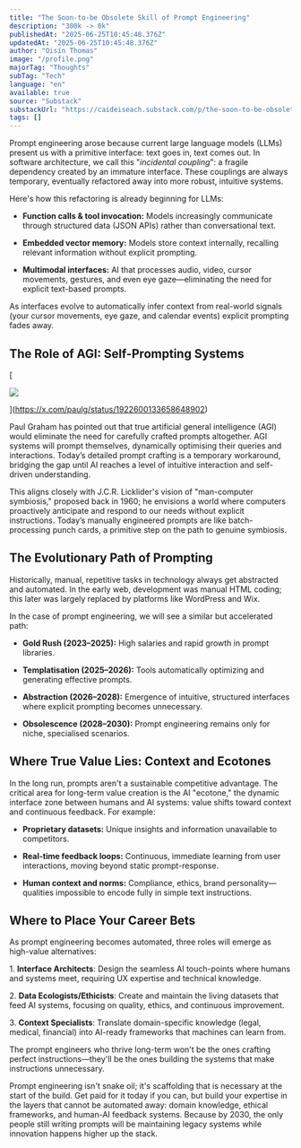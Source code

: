 ```yaml
---
title: "The Soon-to-be Obsolete Skill of Prompt Engineering"
description: "300k -> 0k"
publishedAt: "2025-06-25T10:45:48.376Z"
updatedAt: "2025-06-25T10:45:48.376Z"
author: "Oisín Thomas"
image: "/profile.png"
majorTag: "Thoughts"
subTag: "Tech"
language: "en"
available: true
source: "Substack"
substackUrl: "https://caideiseach.substack.com/p/the-soon-to-be-obsolete-skill-of-prompt-engineering"
tags: []
---
```


Prompt engineering arose because current large language models (LLMs) present us with a primitive interface: text goes in, text comes out. In software architecture, we call this "_incidental coupling_": a fragile dependency created by an immature interface. These couplings are always temporary, eventually refactored away into more robust, intuitive systems.

Here's how this refactoring is already beginning for LLMs:

*   **Function calls & tool invocation:** Models increasingly communicate through structured data (JSON APIs) rather than conversational text.
    
*   **Embedded vector memory:** Models store context internally, recalling relevant information without explicit prompting.
    
*   **Multimodal interfaces:** AI that processes audio, video, cursor movements, gestures, and even eye gaze—eliminating the need for explicit text-based prompts.
    

As interfaces evolve to automatically infer context from real-world signals (your cursor movements, eye gaze, and calendar events) explicit prompting fades away.

The Role of AGI: Self-Prompting Systems
---------------------------------------

[

![](https://substack-post-media.s3.amazonaws.com/public/images/d93b5138-0bf2-4250-b13f-d84188fcd782_574x319.png)



](https://x.com/paulg/status/1922600133658648902)

Paul Graham has pointed out that true artificial general intelligence (AGI) would eliminate the need for carefully crafted prompts altogether. AGI systems will prompt themselves, dynamically optimising their queries and interactions. Today’s detailed prompt crafting is a temporary workaround, bridging the gap until AI reaches a level of intuitive interaction and self-driven understanding.

This aligns closely with J.C.R. Licklider's vision of "man-computer symbiosis," proposed back in 1960; he envisions a world where computers proactively anticipate and respond to our needs without explicit instructions. Today’s manually engineered prompts are like batch-processing punch cards, a primitive step on the path to genuine symbiosis.

The Evolutionary Path of Prompting
----------------------------------

Historically, manual, repetitive tasks in technology always get abstracted and automated. In the early web, development was manual HTML coding; this later was largely replaced by platforms like WordPress and Wix.

In the case of prompt engineering, we will see a similar but accelerated path:

*   **Gold Rush (2023–2025):** High salaries and rapid growth in prompt libraries.
    
*   **Templatisation (2025–2026):** Tools automatically optimizing and generating effective prompts.
    
*   **Abstraction (2026–2028):** Emergence of intuitive, structured interfaces where explicit prompting becomes unnecessary.
    
*   **Obsolescence (2028–2030):** Prompt engineering remains only for niche, specialised scenarios.
    

Where True Value Lies: Context and Ecotones
-------------------------------------------

In the long run, prompts aren't a sustainable competitive advantage. The critical area for long-term value creation is the AI "ecotone," the dynamic interface zone between humans and AI systems: value shifts toward context and continuous feedback. For example:

*   **Proprietary datasets:** Unique insights and information unavailable to competitors.
    
*   **Real-time feedback loops:** Continuous, immediate learning from user interactions, moving beyond static prompt-response.
    
*   **Human context and norms:** Compliance, ethics, brand personality—qualities impossible to encode fully in simple text instructions.
    

Where to Place Your Career Bets
-------------------------------

As prompt engineering becomes automated, three roles will emerge as high-value alternatives:

1\. **Interface Architects**: Design the seamless AI touch-points where humans and systems meet, requiring UX expertise and technical knowledge.

2\. **Data Ecologists/Ethicists**: Create and maintain the living datasets that feed AI systems, focusing on quality, ethics, and continuous improvement.

3\. **Context Specialists**: Translate domain-specific knowledge (legal, medical, financial) into AI-ready frameworks that machines can learn from.

The prompt engineers who thrive long-term won't be the ones crafting perfect instructions—they'll be the ones building the systems that make instructions unnecessary.

Prompt engineering isn't snake oil; it's scaffolding that is necessary at the start of the build. Get paid for it today if you can, but build your expertise in the layers that cannot be automated away: domain knowledge, ethical frameworks, and human-AI feedback systems. Because by 2030, the only people still writing prompts will be maintaining legacy systems while innovation happens higher up the stack.
